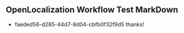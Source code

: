 ## OpenLocalization Workflow Test MarkDown
* faeded56-d285-44d7-8d04-cbfb0f32f9d5 thanks!

<!--HONumber=Aug16_HO4-->


